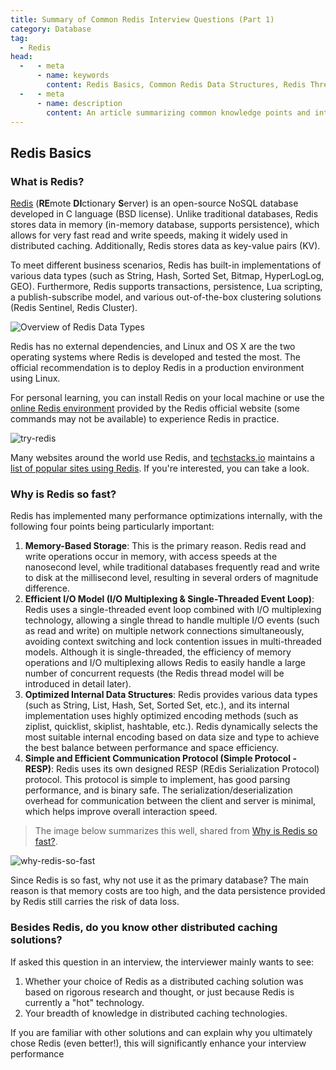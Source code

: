 ```yaml
---
title: Summary of Common Redis Interview Questions (Part 1)
category: Database
tag:
  - Redis
head:
  -   - meta
      - name: keywords
        content: Redis Basics, Common Redis Data Structures, Redis Thread Model, Redis Memory Management, Redis Transactions, Redis Performance Optimization
  -   - meta
      - name: description
        content: An article summarizing common knowledge points and interview questions about Redis, covering Redis basics, common data structures, thread model, memory management, transactions, performance optimization, and more.
---
```


<!-- @include: @small-advertisement.snippet.md -->

## Redis Basics

### What is Redis?

[Redis](https://redis.io/) (**RE**mote **DI**ctionary **S**erver) is an open-source NoSQL database developed in C language (BSD license). Unlike traditional databases, Redis stores data in memory (in-memory database, supports persistence), which allows for very fast read and write speeds, making it widely used in distributed caching. Additionally, Redis stores data as key-value pairs (KV).

To meet different business scenarios, Redis has built-in implementations of various data types (such as String, Hash, Sorted Set, Bitmap, HyperLogLog, GEO). Furthermore, Redis supports transactions, persistence, Lua scripting, a publish-subscribe model, and various out-of-the-box clustering solutions (Redis Sentinel, Redis Cluster).

![Overview of Redis Data Types](https://oss.javaguide.cn/github/javaguide/database/redis/redis-overview-of-data-types-2023-09-28.jpg)

Redis has no external dependencies, and Linux and OS X are the two operating systems where Redis is developed and tested the most. The official recommendation is to deploy Redis in a production environment using Linux.

For personal learning, you can install Redis on your local machine or use the [online Redis environment](https://try.redis.io/) provided by the Redis official website (some commands may not be available) to experience Redis in practice.

![try-redis](https://oss.javaguide.cn/github/javaguide/database/redis/try.redis.io.png)

Many websites around the world use Redis, and [techstacks.io](https://techstacks.io/) maintains a [list of popular sites using Redis](https://techstacks.io/tech/redis). If you're interested, you can take a look.

### Why is Redis so fast?

Redis has implemented many performance optimizations internally, with the following four points being particularly important:

1. **Memory-Based Storage**: This is the primary reason. Redis read and write operations occur in memory, with access speeds at the nanosecond level, while traditional databases frequently read and write to disk at the millisecond level, resulting in several orders of magnitude difference.
1. **Efficient I/O Model (I/O Multiplexing & Single-Threaded Event Loop)**: Redis uses a single-threaded event loop combined with I/O multiplexing technology, allowing a single thread to handle multiple I/O events (such as read and write) on multiple network connections simultaneously, avoiding context switching and lock contention issues in multi-threaded models. Although it is single-threaded, the efficiency of memory operations and I/O multiplexing allows Redis to easily handle a large number of concurrent requests (the Redis thread model will be introduced in detail later).
1. **Optimized Internal Data Structures**: Redis provides various data types (such as String, List, Hash, Set, Sorted Set, etc.), and its internal implementation uses highly optimized encoding methods (such as ziplist, quicklist, skiplist, hashtable, etc.). Redis dynamically selects the most suitable internal encoding based on data size and type to achieve the best balance between performance and space efficiency.
1. **Simple and Efficient Communication Protocol (Simple Protocol - RESP)**: Redis uses its own designed RESP (REdis Serialization Protocol) protocol. This protocol is simple to implement, has good parsing performance, and is binary safe. The serialization/deserialization overhead for communication between the client and server is minimal, which helps improve overall interaction speed.

> The image below summarizes this well, shared from [Why is Redis so fast?](https://twitter.com/alexxubyte/status/1498703822528544770).

![why-redis-so-fast](./images/why-redis-so-fast.png)

Since Redis is so fast, why not use it as the primary database? The main reason is that memory costs are too high, and the data persistence provided by Redis still carries the risk of data loss.

### Besides Redis, do you know other distributed caching solutions?

If asked this question in an interview, the interviewer mainly wants to see:

1. Whether your choice of Redis as a distributed caching solution was based on rigorous research and thought, or just because Redis is currently a "hot" technology.
1. Your breadth of knowledge in distributed caching technologies.

If you are familiar with other solutions and can explain why you ultimately chose Redis (even better!), this will significantly enhance your interview performance
